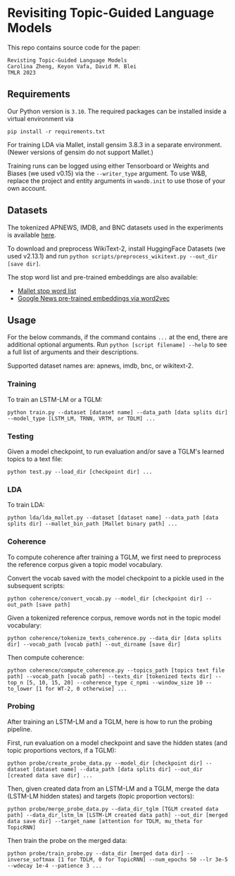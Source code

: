 # Revisiting Topic-Guided Language Models
This repo contains source code for the paper:

```
Revisting Topic-Guided Language Models
Carolina Zheng, Keyon Vafa, David M. Blei
TMLR 2023
```

## Requirements
Our Python version is `3.10`. The required packages can be installed inside a virtual environment via

`pip install -r requirements.txt` 

For training LDA via Mallet, install gensim 3.8.3 in a separate environment. (Newer versions of gensim do not support Mallet.)

Training runs can be logged using either Tensorboard or Weights and Biases (we used v0.15) via the `--writer_type` argument. To use W\&B, replace the project and entity arguments in `wandb.init` to use those of your own account.

## Datasets
The tokenized APNEWS, IMDB, and BNC datasets used in the experiments is available [here](https://github.com/mmrezaee/VRTM/#data-format).

To download and preprocess WikiText-2, install HuggingFace Datasets (we used v2.13.1) and run `python scripts/preprocess_wikitext.py --out_dir [save dir]`.

The stop word list and pre-trained embeddings are also available:
- [Mallet stop word list](https://github.com/mimno/Mallet/blob/master/stoplists/en.txt)
- [Google News pre-trained embeddings via word2vec](https://code.google.com/archive/p/word2vec/)

## Usage
For the below commands, if the command contains `...` at the end, there are additional optional arguments. Run `python [script filename] --help` to see a full list of arguments and their descriptions.

Supported dataset names are: apnews, imdb, bnc, or wikitext-2.

### Training

To train an LSTM-LM or a TGLM:

`python train.py --dataset [dataset name] --data_path [data splits dir] --model_type [LSTM_LM, TRNN, VRTM, or TDLM] ...`


### Testing
Given a model checkpoint, to run evaluation and/or save a TGLM's learned topics to a text file:

`python test.py --load_dir [checkpoint dir] ...`

### LDA
To train LDA:

`python lda/lda_mallet.py --dataset [dataset name] --data_path [data splits dir] --mallet_bin_path [Mallet binary path] ...`

### Coherence
To compute coherence after training a TGLM, we first need to preprocess the reference corpus given a topic model vocabulary.

Convert the vocab saved with the model checkpoint to a pickle used in the subsequent scripts:

`python coherence/convert_vocab.py --model_dir [checkpoint dir] --out_path [save path]`

Given a tokenized reference corpus, remove words not in the topic model vocabulary:

`python coherence/tokenize_texts_coherence.py --data_dir [data splits dir] --vocab_path [vocab path] --out_dirname [save dir]`

Then compute coherence:

`python coherence/compute_coherence.py --topics_path [topics text file path] --vocab_path [vocab path] --texts_dir [tokenized texts dir] --top_n [5, 10, 15, 20] --coherence_type c_npmi --window_size 10 --to_lower [1 for WT-2, 0 otherwise] ...`

### Probing
After training an LSTM-LM and a TGLM, here is how to run the probing pipeline.

First, run evaluation on a model checkpoint and save the hidden states (and topic proportions vectors, if a TGLM):

`python probe/create_probe_data.py --model_dir [checkpoint dir] --dataset [dataset name] --data_path [data splits dir] --out_dir [created data save dir] ...`

Then, given created data from an LSTM-LM and a TGLM, merge the data (LSTM-LM hidden states) and targets (topic proportion vectors):

`python probe/merge_probe_data.py --data_dir_tglm [TGLM created data path] --data_dir_lstm_lm [LSTM-LM created data path] --out_dir [merged data save dir] --target_name [attention for TDLM, mu_theta for TopicRNN]`

Then train the probe on the merged data:

`python probe/train_probe.py --data_dir [merged data dir] --inverse_softmax [1 for TDLM, 0 for TopicRNN] --num_epochs 50 --lr 3e-5 --wdecay 1e-4 --patience 3 ...`
